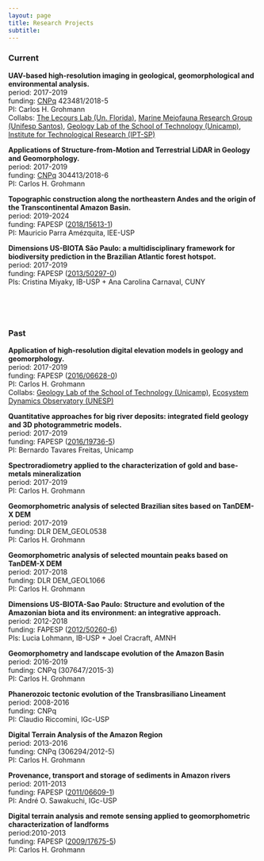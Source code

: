 ```yaml
---
layout: page
title: Research Projects
subtitle: 
---
```


### **Current**

<a name="cnpq_uav"></a>**UAV-based high-resolution imaging in geological, geomorphological and environmental analysis.**  
period: 2017-2019  
funding: [CNPq](http://www.cnpq.br) 423481/2018-5  
PI: Carlos H. Grohmann  
Collabs: [The Lecours Lab (Un. Florida)](https://www.thelecourslab.org), 
[Marine Meiofauna Research Group (Unifesp Santos)](http://fonsecagfc.wixsite.com/np-meiofauna), [Geology Lab of the School of Technology (Unicamp)](https://wordpress.ft.unicamp.br/bernardotf/l-geo/), [Institute for Technological Research (IPT-SP)](https://www.ipt.br/EN)  

<a name="cnpq_pq2019"></a>**Applications of Structure-from-Motion and Terrestrial LiDAR in Geology and Geomorphology.**  
period: 2017-2019  
funding: [CNPq](http://www.cnpq.br) 304413/2018-6  
PI: Carlos H. Grohmann  

<a name="mauricio_jp2"></a>**Topographic construction along the northeastern Andes and the origin of the Transcontinental Amazon Basin.**  
period: 2019-2024  
funding: FAPESP ([2018/15613-1](https://bv.fapesp.br/en/auxilios/103793/topographic-construction-along-the-northeastern-andes-and-the-origin-of-the-transcontinental-amazon/))  
PI: Mauricio Parra Amézquita, IEE-USP  

<a name="fapesp_afbiota"></a>**Dimensions US-BIOTA São Paulo: a multidisciplinary framework for biodiversity prediction in the Brazilian Atlantic forest hotspot.**  
period: 2017-2019  
funding: FAPESP ([2013/50297-0](http://www.bv.fapesp.br/en/auxilios/82209/dimensions-us-biota-sao-paulo-a-multidisciplinary-framework-for-biodiversity-prediction-in-the-braz/))  
PIs: Cristina Miyaky, IB-USP + Ana Carolina Carnaval, CUNY  

&nbsp;

&nbsp;

### **Past**
<a name="fapesp_tls"></a>**Application of high-resolution digital elevation models in geology and geomorphology.**  
period: 2017-2019  
funding: FAPESP ([2016/06628-0](http://www.bv.fapesp.br/en/auxilios/96792/application-of-high-resolution-digital-elevation-models-in-geology-and-geomorphology/))  
PI: Carlos H. Grohmann  
Collabs: [Geology Lab of the School of Technology (Unicamp)](https://wordpress.ft.unicamp.br/bernardotf/l-geo/), [Ecosystem Dynamics Observatory (UNESP)](http://tscanada.wixsite.com/ecodyn)  

<a name="fapesp_aeds"></a>**Quantitative approaches for big river deposits: integrated field geology and 3D photogrammetric models.**  
period: 2017-2019  
funding: FAPESP ([2016/19736-5](http://www.bv.fapesp.br/en/auxilios/95546/quantitative-approaches-for-big-river-deposits-integrated-field-geology-and-3d-photogrammetric-mode/))  
PI: Bernardo Tavares Freitas, Unicamp  

<a name="cprm_oncinha"></a>**Spectroradiometry applied to the characterization of gold and base-metals mineralization**  
period: 2017-2019  
PI: Carlos H. Grohmann  

<a name="tdx_brazil"></a>**Geomorphometric analysis of selected Brazilian sites based on TanDEM-X DEM**  
period: 2017-2019  
funding: DLR DEM_GEOL0538  
PI: Carlos H. Grohmann  

<a name="tdx_ultras"></a>**Geomorphometric analysis of selected mountain peaks based on TanDEM-X DEM**  
period: 2017-2018  
funding: DLR DEM_GEOL1066  
PI: Carlos H. Grohmann  

<a name="fapesp_ambiota"></a>**Dimensions US-BIOTA-Sao Paulo: Structure and evolution of the Amazonian biota and its environment: an integrative approach.**  
period: 2012-2018  
funding: FAPESP ([2012/50260-6](http://www.bv.fapesp.br/en/auxilios/55077/structure-and-evolution-of-the-amazonian-biota-and-its-environment-an-integrative-approach/))  
PIs: Lucia Lohmann, IB-USP + Joel Cracraft, AMNH  

<a name="cnpq_pq2016"></a>**Geomorphometry and landscape evolution of the Amazon Basin**  
period: 2016-2019  
funding: CNPq (307647/2015-3)  
PI: Carlos H. Grohmann  

<a name="cnpq_ltb"></a>**Phanerozoic tectonic evolution of the Transbrasiliano Lineament**  
period: 2008-2016  
funding: CNPq  
PI: Claudio Riccomini, IGc-USP  

<a name="cnpq_pq2013"></a>**Digital Terrain Analysis of the Amazon Region**  
period: 2013-2016  
funding: CNPq (306294/2012-5)  
PI: Carlos H. Grohmann  

<a name="fapesp_fruta"></a>**Provenance, transport and storage of sediments in Amazon rivers**  
period: 2011-2013  
funding: FAPESP ([2011/06609-1](http://www.bv.fapesp.br/en/auxilios/31588/provenance-transport-and-storage-of-sediments-in-amazon-rivers/))  
PI: André O. Sawakuchi, IGc-USP  

<a name="fapesp_lidar"></a>**Digital terrain analysis and remote sensing applied to geomorphometric characterization of landforms**  
period:2010-2013  
funding: FAPESP ([2009/17675-5](http://www.bv.fapesp.br/en/auxilios/26282/digital-terrain-analysis-and-remote-sensing-applied-to-geomorphometric-characterization-of-landforms/))  
PI: Carlos H. Grohmann  
